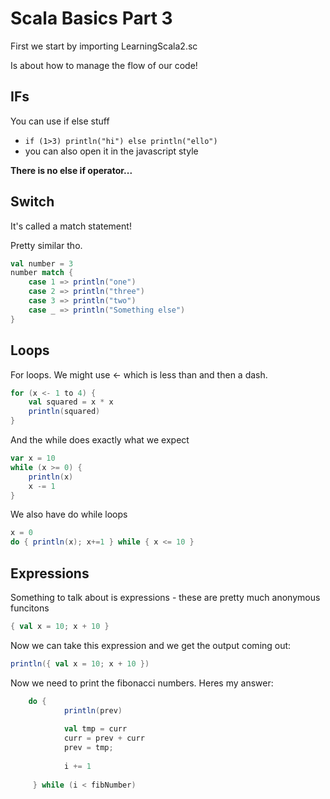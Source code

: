 # Scala Basics Part 3

First we start by importing LearningScala2.sc

Is about how to manage the flow of our code!

## IFs

You can use if else stuff
* `if (1>3) println("hi") else println("ello")`
* you can also open it in the javascript style

**There is no else if operator...**

## Switch

It's called a match statement!

Pretty similar tho.

``` scala
val number = 3
number match {
    case 1 => println("one")
    case 2 => println("three")
    case 3 => println("two")
    case _ => println("Something else")
}
```

## Loops

For loops. We might use <- which is less than and then a dash. 

``` scala
for (x <- 1 to 4) {
    val squared = x * x
    println(squared)
}
```

And the while does exactly what we expect

``` scala
var x = 10
while (x >= 0) {
    println(x)
    x -= 1
}
```

We also have do while loops

``` scala
x = 0
do { println(x); x+=1 } while { x <= 10 }
```

## Expressions

Something to talk about is expressions - these are pretty much anonymous funcitons

``` scala
{ val x = 10; x + 10 }
```

Now we can take this expression and we get the output coming out:

``` scala
println({ val x = 10; x + 10 })
```

Now we need to print the fibonacci numbers. Heres my answer:

``` scala
    do {
            println(prev)
            
            val tmp = curr
            curr = prev + curr
            prev = tmp;
            
            i += 1
            
     } while (i < fibNumber)
```








